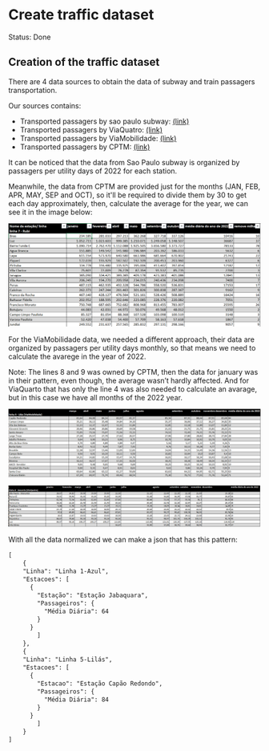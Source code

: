 # Create traffic dataset

Status: Done

## Creation of the traffic dataset

There are 4 data sources to obtain the data of subway and train passagers transportation.

Our sources contains:

- Transported passagers by sao paulo subway: [(link)](https://transparencia.metrosp.com.br/dataset/demanda)
- Transported passagers by ViaQuatro: [(link)](https://www.viaquatro.com.br/linha-4-amarela/passageiros-transportados)
- Transported passagers by ViaMobilidade: [(link)](https://www.viamobilidade.com.br/nos/passageiros-transportados)
- Transported passagers by CPTM: [(link)](https://www.cptm.sp.gov.br/negocios/Pages/Movimentacao-de-Passageiros.aspx?RootFolder=%2Fnegocios%2FMovimentao%20de%20Passageiros%2F2022&FolderCTID=0x0120001B071DE8D9072049B0F9B0E2E77B902E&View=%7B23EF9C34-E382-4D73-84B5-A63047037BE4%7D)

It can be noticed that the data from Sao Paulo subway is organized by passagers per utility days of 2022 for each station.

Meanwhile, the data from CPTM are provided just for the months (JAN, FEB, APR, MAY, SEP and OCT), so it'll be required to divide them by 30 to get each day approximately, then, calculate the average for the year, we can see it in the image below:

![Untitled](Create%20traffic%20dataset%20bff08742dc8d4aea8c41e1db60fde8fa/Untitled.png)

For the ViaMobilidade data, we needed a different approach, their data are organized by passagers per utility days monthly, so that means we need to calculate the avarege in the year of 2022. 

Note: The lines 8 and 9 was owned by CPTM, then the data for january was in their pattern, even though, the average wasn’t hardly affected.
And for ViaQuarto that has only the line 4 was also needed to calculate an avarage, but in this case we have all months of the 2022 year.

![Untitled](Create%20traffic%20dataset%20bff08742dc8d4aea8c41e1db60fde8fa/Untitled%201.png)

![Untitled](Create%20traffic%20dataset%20bff08742dc8d4aea8c41e1db60fde8fa/Untitled%202.png)

With all the data normalized we can make a json that has this pattern:

```
[
	{
    "Linha": "Linha 1-Azul",
    "Estacoes": [
      {
        "Estação": "Estação Jabaquara",
        "Passageiros": {
          "Média Diária": 64
        }
      }
		]
	},
	{
    "Linha": "Linha 5-Lilás",
    "Estacoes": [
      {
        "Estacao": "Estação Capão Redondo",
        "Passageiros": {
          "Média Diária": 84
        }
      }
		]
	}
]
```
